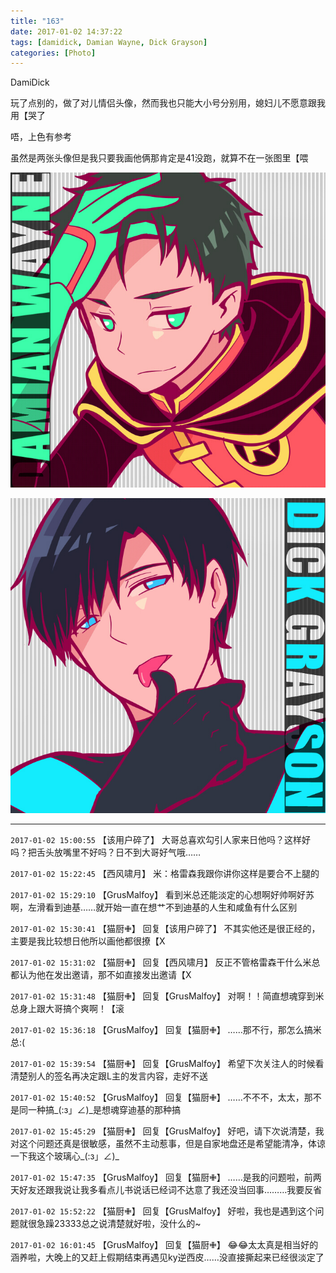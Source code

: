 ```yaml
---
title: "163"
date: 2017-01-02 14:37:22
tags: [damidick, Damian Wayne, Dick Grayson]
categories: [Photo]
---
```


<p>DamiDick</p> 
<p>玩了点别的，做了对儿情侣头像，然而我也只能大小号分别用，媳妇儿不愿意跟我用【哭了</p> 
<p>唔，上色有参考</p> 
<p>虽然是两张头像但是我只要我画他俩那肯定是41没跑，就算不在一张图里【喂</p>

![](https://raw.githubusercontent.com/alicewish/meowchain247/master/img_cVZNdzJtQk9JV2U4RU44Z2dmNHg4VGt2V0c2bTgxVGhNTitja2lERjhZTXZUVUp1VEkxSGFBPT0.jpg)

![](https://raw.githubusercontent.com/alicewish/meowchain247/master/img_cVZNdzJtQk9JV2NBRXlJNUU5ajVYQUZtTkUxVkRCazBncHl5WmsrWmpXRWNqRTNQY3JDZ0N3PT0.jpg)

---

`2017-01-02 15:00:55` 【该用户碎了】 大哥总喜欢勾引人家来日他吗？这样好吗？把舌头放嘴里不好吗？日不到大哥好气哦……

`2017-01-02 15:22:45` 【西风啸月】 米：格雷森我跟你讲你这样是要合不上腿的

`2017-01-02 15:29:10` 【GrusMalfoy】 看到米总还能淡定的心想啊好帅啊好苏啊，左滑看到迪基……就开始一直在想艹不到迪基的人生和咸鱼有什么区别

`2017-01-02 15:30:41` 【猫厨✙】 回复【该用户碎了】 不其实他还是很正经的，主要是我比较想日他所以画他都很撩【X

`2017-01-02 15:31:02` 【猫厨✙】 回复【西风啸月】 反正不管格雷森干什么米总都认为他在发出邀请，那不如直接发出邀请【X

`2017-01-02 15:31:48` 【猫厨✙】 回复【GrusMalfoy】 对啊！！简直想魂穿到米总身上跟大哥搞个爽啊！【滚

`2017-01-02 15:36:18` 【GrusMalfoy】 回复【猫厨✙】 ……那不行，那怎么搞米总:(

`2017-01-02 15:39:54` 【猫厨✙】 回复【GrusMalfoy】 希望下次关注人的时候看清楚别人的签名再决定跟L主的发言内容，走好不送

`2017-01-02 15:40:52` 【GrusMalfoy】 回复【猫厨✙】 ……不不不，太太，那不是同一种搞\_(:з」∠)\_是想魂穿迪基的那种搞

`2017-01-02 15:45:29` 【猫厨✙】 回复【GrusMalfoy】 好吧，请下次说清楚，我对这个问题还真是很敏感，虽然不主动惹事，但是自家地盘还是希望能清净，体谅一下我这个玻璃心\_(:з」∠)\_

`2017-01-02 15:47:35` 【GrusMalfoy】 回复【猫厨✙】 ……是我的问题啦，前两天好友还跟我说让我多看点儿书说话已经词不达意了我还没当回事………我要反省

`2017-01-02 15:52:22` 【猫厨✙】 回复【GrusMalfoy】 好啦，我也是遇到这个问题就很急躁23333总之说清楚就好啦，没什么的~

`2017-01-02 16:01:45` 【GrusMalfoy】 回复【猫厨✙】 😂😂太太真是相当好的涵养啦，大晚上的又赶上假期结束再遇见ky逆西皮……没直接撕起来已经很淡定了
